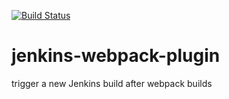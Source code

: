 [![Build Status](https://travis-ci.org/linayanse/jenkins-webpack-plugin.svg?branch=master)](https://travis-ci.org/linayanse/jenkins-webpack-plugin)
# jenkins-webpack-plugin
trigger a new Jenkins build after webpack builds
